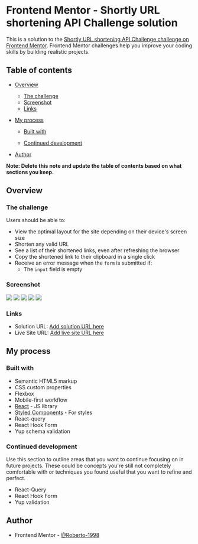 # Frontend Mentor - Shortly URL shortening API Challenge solution

This is a solution to the [Shortly URL shortening API Challenge challenge on Frontend Mentor](https://www.frontendmentor.io/challenges/url-shortening-api-landing-page-2ce3ob-G). Frontend Mentor challenges help you improve your coding skills by building realistic projects. 

## Table of contents

- [Overview](#overview)
  - [The challenge](#the-challenge)
  - [Screenshot](#screenshot)
  - [Links](#links)
- [My process](#my-process)
  - [Built with](#built-with)

  - [Continued development](#continued-development)

- [Author](#author)


**Note: Delete this note and update the table of contents based on what sections you keep.**

## Overview

### The challenge

Users should be able to:

- View the optimal layout for the site depending on their device's screen size
- Shorten any valid URL
- See a list of their shortened links, even after refreshing the browser
- Copy the shortened link to their clipboard in a single click
- Receive an error message when the `form` is submitted if:
  - The `input` field is empty

### Screenshot

![](./public//screenshots/2.png)
![](./public//screenshots/1.png)
![](./public//screenshots/3.png)
![](./public//screenshots/4.png)
![](./public//screenshots/5.png)



### Links

- Solution URL: [Add solution URL here](https://github.com/Roberto-1998/url-shorting)
- Live Site URL: [Add live site URL here](https://url-shorting-peach.vercel.app/)

## My process

### Built with

- Semantic HTML5 markup
- CSS custom properties
- Flexbox
- Mobile-first workflow
- [React](https://reactjs.org/) - JS library
- [Styled Components](https://styled-components.com/) - For styles
- React-query
- React Hook Form
- Yup schema validation





### Continued development

Use this section to outline areas that you want to continue focusing on in future projects. These could be concepts you're still not completely comfortable with or techniques you found useful that you want to refine and perfect.

- React-Query
- React Hook Form
- Yup validation


## Author



- Frontend Mentor - [@Roberto-1998](https://www.frontendmentor.io/profile/Roberto-1998)





